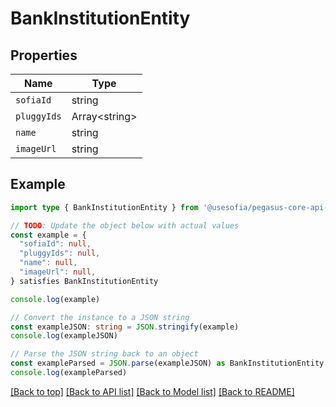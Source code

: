 
# BankInstitutionEntity


## Properties

Name | Type
------------ | -------------
`sofiaId` | string
`pluggyIds` | Array&lt;string&gt;
`name` | string
`imageUrl` | string

## Example

```typescript
import type { BankInstitutionEntity } from '@usesofia/pegasus-core-api-sdk'

// TODO: Update the object below with actual values
const example = {
  "sofiaId": null,
  "pluggyIds": null,
  "name": null,
  "imageUrl": null,
} satisfies BankInstitutionEntity

console.log(example)

// Convert the instance to a JSON string
const exampleJSON: string = JSON.stringify(example)
console.log(exampleJSON)

// Parse the JSON string back to an object
const exampleParsed = JSON.parse(exampleJSON) as BankInstitutionEntity
console.log(exampleParsed)
```

[[Back to top]](#) [[Back to API list]](../README.md#api-endpoints) [[Back to Model list]](../README.md#models) [[Back to README]](../README.md)


